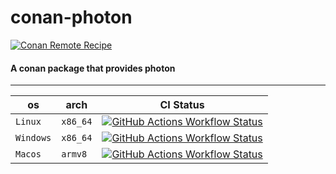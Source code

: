 # conan-photon

[![Conan Remote Recipe](https://img.shields.io/badge/dynamic/json?url=https%3A%2F%2Fapi.github.com%2Frepos%2FPrivatehive%2Fconan-photon%2Fproperties%2Fvalues&query=%24%5B0%5D.value&style=flat&logo=conan&label=conan&color=%232980b9)](https://conan.privatehive.de/ui/repos/tree/General/public-conan/de.privatehive/photon) 

#### A conan package that provides photon

---

| os        | arch     | CI Status                                                                                                                                                                                                                                                         |
| --------- | -------- | ----------------------------------------------------------------------------------------------------------------------------------------------------------------------------------------------------------------------------------------------------------------- |
| `Linux`   | `x86_64` | [![GitHub Actions Workflow Status](https://img.shields.io/github/actions/workflow/status/Privatehive/conan-photon/main.yml?branch=master&style=flat&logo=github&label=create+package)](https://github.com/Privatehive/conan-photon/actions?query=branch%3Amaster) |
| `Windows` | `x86_64` | [![GitHub Actions Workflow Status](https://img.shields.io/github/actions/workflow/status/Privatehive/conan-photon/main.yml?branch=master&style=flat&logo=github&label=create+package)](https://github.com/Privatehive/conan-photon/actions?query=branch%3Amaster) |
| `Macos`   | `armv8`  | [![GitHub Actions Workflow Status](https://img.shields.io/github/actions/workflow/status/Privatehive/conan-photon/main.yml?branch=master&style=flat&logo=github&label=create+package)](https://github.com/Privatehive/conan-photon/actions?query=branch%3Amaster) |
